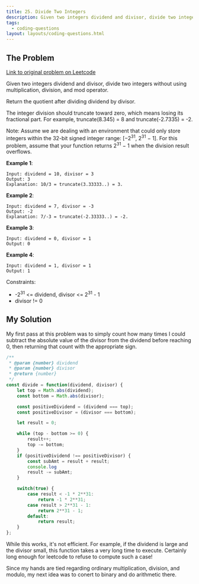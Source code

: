 ```yaml
---
title: 25. Divide Two Integers
description: Given two integers dividend and divisor, divide two integers without using multiplication, division, and mod operator. Return the quotient after dividing dividend by divisor.
tags:
  - coding-questions
layout: layouts/coding-questions.html
---
```


## The Problem

[Link to original problem on Leetcode](https://leetcode.com/problems/divide-two-integers/)

Given two integers dividend and divisor, divide two integers without using multiplication, division, and mod operator.

Return the quotient after dividing dividend by divisor.

The integer division should truncate toward zero, which means losing its fractional part. For example, truncate(8.345) = 8 and truncate(-2.7335) = -2.

Note: Assume we are dealing with an environment that could only store integers within the 32-bit signed integer range: [−2<sup>31</sup>,&nbsp;2<sup>31</sup>&nbsp;−&nbsp;1]. For this problem, assume that your function returns 2<sup>31</sup>&nbsp;−&nbsp;1 when the division result overflows.

**Example 1**:
```
Input: dividend = 10, divisor = 3
Output: 3
Explanation: 10/3 = truncate(3.33333..) = 3.
```

**Example 2**:
```
Input: dividend = 7, divisor = -3
Output: -2
Explanation: 7/-3 = truncate(-2.33333..) = -2.
```

**Example 3**:
```
Input: dividend = 0, divisor = 1
Output: 0
```

**Example 4**:
```
Input: dividend = 1, divisor = 1
Output: 1
```

Constraints:
* -2<sup>31</sup> <= dividend, divisor <= 2<sup>31</sup> - 1
* divisor != 0

## My Solution

My first pass at this problem was to simply count how many times I could subtract the absolute value of the divisor from the dividend before reaching 0, then returning that count with the appropriate sign.

```javascript
/**
 * @param {number} dividend
 * @param {number} divisor
 * @return {number}
 */
const divide = function(dividend, divisor) {
    let top = Math.abs(dividend);
    const bottom = Math.abs(divisor);

    const positiveDividend = (dividend === top);
    const positiveDivisor = (divisor === bottom);

    let result = 0;

    while (top - bottom >= 0) {
        result++;
        top -= bottom;
    }
    if (positiveDividend !== positiveDivisor) {
        const subAmt = result + result;
        console.log
        result -= subAmt;
    }

    switch(true) {
        case result < -1 * 2**31:
            return -1 * 2**31;
        case result > 2**31 - 1:
            return 2**31 - 1;
        default:
            return result;
    }
};
```

While this works, it's not efficient. For example, if the dividend is large and the divisor small, this function takes a very long time to execute. Certainly long enough for leetcode to refuse to compute such a case!

Since my hands are tied regarding ordinary multiplication, division, and modulo, my next idea was to conert to binary and do arithmetic there.